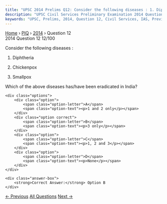 ```yaml
---
title: "UPSC 2014 Prelims Q12: Consider the following diseases : 1. Diphtheria 2. Chickenpo..."
description: "UPSC Civil Services Preliminary Examination 2014 Question 12 with options and answer"
keywords: "UPSC, Prelims, 2014, Question 12, Civil Services, IAS, Previous Year Questions"
---
```


<nav class="breadcrumb">
    <a href="../../">Home</a>
    <span>›</span>
    <a href="../">PIQ</a>
    <span>›</span>
    <a href="./">2014</a>
    <span>›</span>
    <span>Question 12</span>
</nav>

<div class="question-header">
    <div class="question-meta">
        <span class="year-badge">2014</span>
        <span class="question-number">Question 12</span>
        <span class="progress">12/100</span>
    </div>
    <div class="progress-bar">
        <div class="progress-fill" style="width: 12.0%"></div>
    </div>
</div>

<div class="question-content">
    <div class="question-text">
        <p>Consider the following diseases :</p>
<ol>
<li>
<p>Diphtheria</p>
</li>
<li>
<p>Chickenpox</p>
</li>
<li>
<p>Smallpox</p>
</li>
</ol>
<p>Which of the above diseases has/have been eradicated in India?</p>
    </div>
    
    <div class="options">
        <div class="option">
            <span class="option-letter">A</span>
            <span class="option-text"><p>1 and 2 only</p></span>
        </div>
        <div class="option correct">
            <span class="option-letter">B</span>
            <span class="option-text"><p>3 only</p></span>
        </div>
        <div class="option">
            <span class="option-letter">C</span>
            <span class="option-text"><p>1, 2 and 3</p></span>
        </div>
        <div class="option">
            <span class="option-letter">D</span>
            <span class="option-text"><p>None</p></span>
        </div>
    </div>

    <div class="answer-box">
        <strong>Correct Answer:</strong> Option B
    </div>
</div>

<div class="question-nav">
    <a href="../q011-with-reference-to-a-grouping-of-countries-known-as/" class="nav-btn prev">← Previous</a>
    <a href="../" class="nav-btn center">All Questions</a>
    <a href="../q013-which-of-the-following-phenomena-might-have-influe/" class="nav-btn next">Next →</a>
</div>
